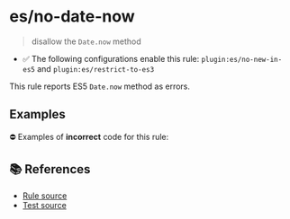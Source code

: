 # es/no-date-now
> disallow the `Date.now` method

- ✅ The following configurations enable this rule: `plugin:es/no-new-in-es5` and `plugin:es/restrict-to-es3`

This rule reports ES5 `Date.now` method as errors.

## Examples

⛔ Examples of **incorrect** code for this rule:

<eslint-playground type="bad" code="/*eslint es/no-date-now: error */
var now = Date.now()
" />

## 📚 References

- [Rule source](https://github.com/mysticatea/eslint-plugin-es/blob/v3.0.1/lib/rules/no-date-now.js)
- [Test source](https://github.com/mysticatea/eslint-plugin-es/blob/v3.0.1/tests/lib/rules/no-date-now.js)
